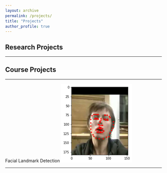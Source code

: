 ```yaml
---
layout: archive
permalink: /projects/
title: "Projects"
author_profile: true
---
```



## Research Projects
------



## Course Projects
------
Facial Landmark Detection
[![Facial Landmark Detection](../images/project_img/facial.png)](https://github.com/RuolingFan/Facial-Landmark-Detection)

------


